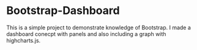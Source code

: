 # Bootstrap-Dashboard
This is a simple project to demonstrate knowledge of Bootstrap. I made a dashboard conecpt with panels and also including a graph with highcharts.js.

